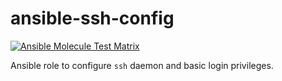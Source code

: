 # ansible-ssh-config

[![Ansible Molecule Test Matrix](https://github.com/nfaction/ansible-ssh-config/actions/workflows/molecule.yml/badge.svg)](https://github.com/nfaction/ansible-ssh-config/actions/workflows/molecule.yml)

Ansible role to configure `ssh` daemon and basic login privileges.
